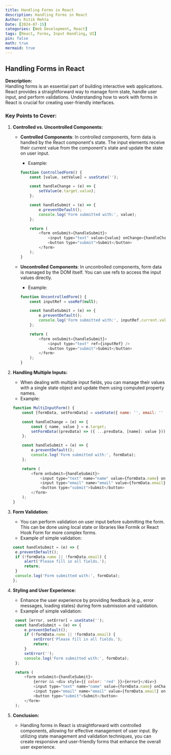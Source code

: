 ```yaml
---
title: Handling Forms in React
description: Handling Forms in React
Author: Ritik Mehta
Date: [2024-07-15]
categories: [Web Development, React]
tags: [React, Forms, Input Handling, UI]
pin: false
math: true
mermaid: true
---
```

## Handling Forms in React

**Description:**  
Handling forms is an essential part of building interactive web applications. React provides a straightforward way to manage form state, handle user input, and perform validations. Understanding how to work with forms in React is crucial for creating user-friendly interfaces.

### Key Points to Cover:

1. **Controlled vs. Uncontrolled Components:**
   - **Controlled Components**: In controlled components, form data is handled by the React component's state. The input elements receive their current value from the component's state and update the state on user input.
     - Example:
     ```javascript
     function ControlledForm() {
         const [value, setValue] = useState('');

         const handleChange = (e) => {
             setValue(e.target.value);
         };

         const handleSubmit = (e) => {
             e.preventDefault();
             console.log('Form submitted with:', value);
         };

         return (
             <form onSubmit={handleSubmit}>
                 <input type="text" value={value} onChange={handleChange} />
                 <button type="submit">Submit</button>
             </form>
         );
     }
     ```

   - **Uncontrolled Components**: In uncontrolled components, form data is managed by the DOM itself. You can use refs to access the input values directly.
     - Example:
     ```javascript
     function UncontrolledForm() {
         const inputRef = useRef(null);

         const handleSubmit = (e) => {
             e.preventDefault();
             console.log('Form submitted with:', inputRef.current.value);
         };

         return (
             <form onSubmit={handleSubmit}>
                 <input type="text" ref={inputRef} />
                 <button type="submit">Submit</button>
             </form>
         );
     }
     ```

2. **Handling Multiple Inputs:**
   - When dealing with multiple input fields, you can manage their values with a single state object and update them using computed property names.
   - Example:
   ```javascript
   function MultiInputForm() {
       const [formData, setFormData] = useState({ name: '', email: '' });

       const handleChange = (e) => {
           const { name, value } = e.target;
           setFormData((prevData) => ({ ...prevData, [name]: value }));
       };

       const handleSubmit = (e) => {
           e.preventDefault();
           console.log('Form submitted with:', formData);
       };

       return (
           <form onSubmit={handleSubmit}>
               <input type="text" name="name" value={formData.name} onChange={handleChange} placeholder="Name" />
               <input type="email" name="email" value={formData.email} onChange={handleChange} placeholder="Email" />
               <button type="submit">Submit</button>
           </form>
       );
   }
   ```

3. **Form Validation:**
   - You can perform validation on user input before submitting the form. This can be done using local state or libraries like Formik or React Hook Form for more complex forms.
   - Example of simple validation:
   ```javascript
   const handleSubmit = (e) => {
    e.preventDefault();
    if (!formData.name || !formData.email) {
        alert('Please fill in all fields.');
        return;
    }
    console.log('Form submitted with:', formData);
   };
   ```

4. **Styling and User Experience:**
   - Enhance the user experience by providing feedback (e.g., error messages, loading states) during form submission and validation.
   - Example of simple validation:
   ```javascript
    const [error, setError] = useState('');
    const handleSubmit = (e) => {
        e.preventDefault();
        if (!formData.name || !formData.email) {
            setError('Please fill in all fields.');
            return;
        }
        setError('');
        console.log('Form submitted with:', formData);
    };

    return (
        <form onSubmit={handleSubmit}>
            {error && <div style={{ color: 'red' }}>{error}</div>}
            <input type="text" name="name" value={formData.name} onChange={handleChange} placeholder="Name" />
            <input type="email" name="email" value={formData.email} onChange={handleChange} placeholder="Email" />
            <button type="submit">Submit</button>
        </form>
    );
    ```
6.  **Conclusion:**   
    - Handling forms in React is straightforward with controlled components, allowing for effective management of user input. By utilizing state management and validation techniques, you can create responsive and user-friendly forms that enhance the overall user experience.


  